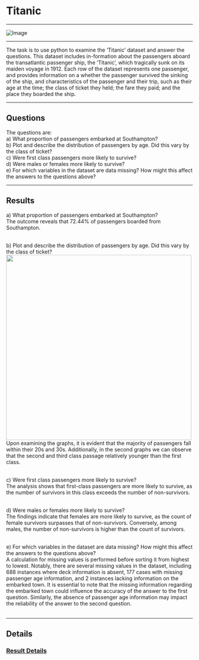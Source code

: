 # Titanic

---

![Image](https://github.com/user-attachments/assets/eccbf570-2493-4799-acc0-cfab10572771)

---

The task is to use python to examine the ‘Titanic’ dataset and answer the questions. This dataset includes in-formation about the passengers aboard the transatlantic passenger ship, the ‘Titanic’, which tragically sunk on its maiden voyage in 1912. Each row of the dataset represents one passenger, and provides information on a whether the passenger survived the sinking of the ship, and characteristics of the passenger and their trip, such as their age at the time; the class of ticket they held; the fare they paid; and the place they boarded the ship.<br/>

---
## Questions
The questions are:<br/>
a) What proportion of passengers embarked at Southampton?<br/>
b) Plot and describe the distribution of passengers by age. Did this vary by the class of ticket?<br/>
c) Were first class passengers more likely to survive?<br/>
d) Were males or females more likely to survive?<br/>
e) For which variables in the dataset are data missing? How might this affect the answers to the questions above?<br/>

---
## Results
a) What proportion of passengers embarked at Southampton?<br/>
The outcome reveals that 72.44% of passengers boarded from Southampton. <br/><br/>

b) Plot and describe the distribution of passengers by age. Did this vary by the class of ticket?<br/>
<img src="https://github.com/user-attachments/assets/be784f1a-1dd8-4440-95a8-234dc4083dcd" width="500"/><br/>
Upon examining the graphs, it is evident that the majority of passengers fall within their 20s and 30s. Additionally, in the second graphs we can observe that the second and third class passage relatively younger than the first class.<br/><br/>

c) Were first class passengers more likely to survive?<br/>
The analysis shows that first-class passengers are more likely to survive, as the number of survivors in this class exceeds the number of non-survivors.<br/><br/>

d) Were males or females more likely to survive?<br/>
The findings indicate that females are more likely to survive, as the count of female survivors surpasses that of non-survivors. Conversely, among males, the number of non-survivors is higher than the count of survivors.<br/><br/>

e) For which variables in the dataset are data missing? How might this affect the answers to the questions above?<br/>
A calculation for missing values is performed before sorting it from highest to lowest. Notably, there are several missing values in the dataset, including 688 instances where deck information is absent, 177 cases with missing passenger age information, and 2 instances lacking information on the embarked town.
It is essential to note that the missing information regarding the embarked town could influence the accuracy of the answer to the first question. Similarly, the absence of passenger age information may impact the reliability of the answer to the second question.<br/><br/>

---

## Details
### [Result Details](https://github.com/alfian-mamab/Titanic/blob/main/Titanic%20Result.pdf)
